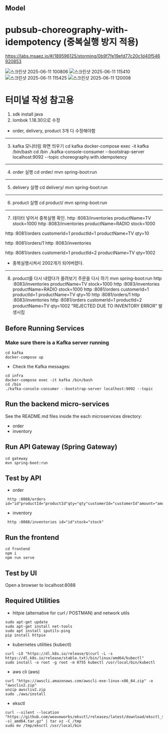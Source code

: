 ## Model
# pubsub-choreography-with-idempotency (중복실행 방지 적용)
https://labs.msaez.io/#/189596125/storming/0b9f7fe19efd77c20c1d40f546920853

![스크린샷 2025-06-11 100806](https://github.com/user-attachments/assets/b66f29ad-ccce-4464-b3f5-436951c94654)
![스크린샷 2025-06-11 115410](https://github.com/user-attachments/assets/d3727b6e-58b5-4339-bdb2-dc04e3745c0e)
![스크린샷 2025-06-11 115425](https://github.com/user-attachments/assets/c72a03d3-60ff-44d9-b7e2-35f3620abfaf)
![스크린샷 2025-06-11 120008](https://github.com/user-attachments/assets/336b60eb-7a02-444f-a29f-5ad28569dcd3)

# 터미널 작성 참고용
1. sdk install java
2. lombok 1.18.30으로 수정
- order, delivery, product 3개 다 수정해야함
---
3. kafka 모니터링 화면 띄우기
cd kafka
docker-compose exec -it kafka /bin/bash
cd /bin
./kafka-console-consumer --bootstrap-server localhost:9092 --topic choreography.with.idempotency
---
4. order 실행
cd order/
mvn spring-boot:run
---
5. delivery 실행
cd delivery/
mvn spring-boot:run
---
6. product 실행
cd product/
mvn spring-boot:run
---
7. 데이터 넣어서 중복실행 확인.
http :8083/inventories productName=TV stock=1000
http :8083/inventories productName=RADIO stock=1000

http :8081/orders customerId=1 productId=1 productName=TV qty=10

http :8081/orders/1
http :8083/inventories

http :8081/orders customerId=1 productId=2 productName=TV qty=1002
- 중복실행시켜서 2002개가 되어버렸다.
---
8. product를 다시 내렸다가 올려보기 주문을 다시 하기
mvn spring-boot:run
http :8083/inventories productName=TV stock=1000
http :8083/inventories productName=RADIO stock=1000
http :8081/orders customerId=1 productId=1 productName=TV qty=10
http :8081/orders/1
http :8083/inventories
http :8081/orders customerId=1 productId=2 productName=TV qty=1002
"REJECTED DUE TO INVENTORY ERROR" 발생시킴

## Before Running Services
### Make sure there is a Kafka server running
```
cd kafka
docker-compose up
```
- Check the Kafka messages:
```
cd infra
docker-compose exec -it kafka /bin/bash
cd /bin
./kafka-console-consumer --bootstrap-server localhost:9092 --topic
```

## Run the backend micro-services
See the README.md files inside the each microservices directory:

- order
- inventory


## Run API Gateway (Spring Gateway)
```
cd gateway
mvn spring-boot:run
```

## Test by API
- order
```
 http :8088/orders id="id"productId="productId"qty="qty"customerId="customerId"amount="amount"status="status"address="address"
```
- inventory
```
 http :8088/inventories id="id"stock="stock"
```


## Run the frontend
```
cd frontend
npm i
npm run serve
```

## Test by UI
Open a browser to localhost:8088

## Required Utilities

- httpie (alternative for curl / POSTMAN) and network utils
```
sudo apt-get update
sudo apt-get install net-tools
sudo apt install iputils-ping
pip install httpie
```

- kubernetes utilities (kubectl)
```
curl -LO "https://dl.k8s.io/release/$(curl -L -s https://dl.k8s.io/release/stable.txt)/bin/linux/amd64/kubectl"
sudo install -o root -g root -m 0755 kubectl /usr/local/bin/kubectl
```

- aws cli (aws)
```
curl "https://awscli.amazonaws.com/awscli-exe-linux-x86_64.zip" -o "awscliv2.zip"
unzip awscliv2.zip
sudo ./aws/install
```

- eksctl 
```
curl --silent --location "https://github.com/weaveworks/eksctl/releases/latest/download/eksctl_$(uname -s)_amd64.tar.gz" | tar xz -C /tmp
sudo mv /tmp/eksctl /usr/local/bin
```
